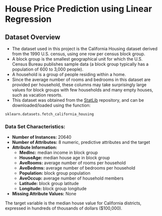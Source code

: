 # House Price Prediction using Linear Regression

## Dataset Overview
- The dataset used in this project is the California Housing dataset derived from the 1990 U.S. census, using one row per census block group.  
- A block group is the smallest geographical unit for which the U.S. Census Bureau publishes sample data (a block group typically has a population of 600 to 3,000 people).  
- A household is a group of people residing within a home.  
- Since the average number of rooms and bedrooms in this dataset are provided per household, these columns may take surprisingly large values for block groups with few households and many empty houses, such as vacation resorts.  
- This dataset was obtained from the [StatLib](https://www.dcc.fc.up.pt/~ltorgo/Regression/cal_housing.html) repository, and can be downloaded/loaded using the function:
```python
sklearn.datasets.fetch_california_housing
```
### Data Set Characteristics:
- **Number of Instances:** 20640
- **Number of Attributes:** 8 numeric, predictive attributes and the target
- **Attribute Information:**
    - **MedInc:**        median income in block group
    - **HouseAge:**      median house age in block group
    - **AveRooms:**      average number of rooms per household
    - **AveBedrms:**     average number of bedrooms per household
    - **Population:**    block group population
    - **AveOccup:**      average number of household members
    - **Latitude:**      block group latitude
    - **Longitude:**     block group longitude
- **Missing Attribute Values:** None  

The target variable is the median house value for California districts, expressed in hundreds of thousands of dollars ($100,000).
